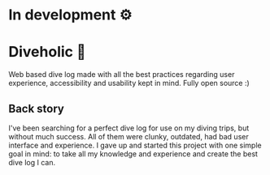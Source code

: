 # In development ⚙️

# Diveholic 🤿

Web based dive log made with all the best practices regarding user experience, accessibility and usability kept in mind. Fully open source :)

## Back story

I've been searching for a perfect dive log for use on my diving trips, but without much success. All of them were clunky, outdated, had bad user interface and experience. I gave up and started this project with one simple goal in mind: to take all my knowledge and experience and create the best dive log I can.

